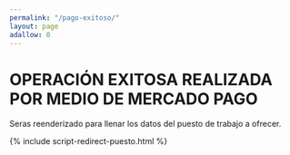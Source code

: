 ```yaml
---
permalink: "/pago-exitoso/"
layout: page
adallow: 0
---
```


# OPERACIÓN EXITOSA REALIZADA POR MEDIO DE MERCADO PAGO

Seras reenderizado para llenar los datos del puesto de trabajo a ofrecer.

{% include script-redirect-puesto.html %}